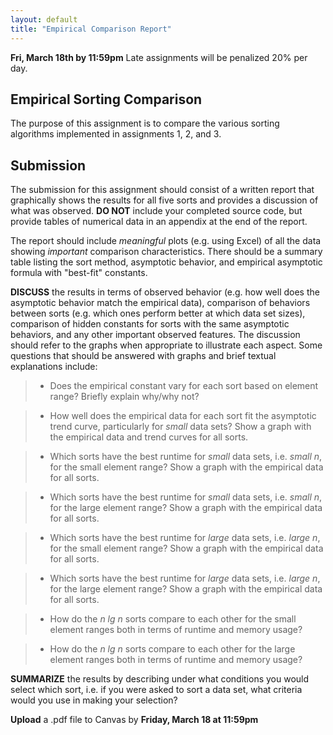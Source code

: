 ```yaml
---
layout: default
title: "Empirical Comparison Report"
---
```


**Fri, March 18th by 11:59pm** Late assignments will be penalized 20% per day.

Empirical Sorting Comparison
----------------------------

The purpose of this assignment is to compare the various sorting algorithms implemented in assignments 1, 2, and 3.

Submission
----------

The submission for this assignment should consist of a written report that graphically shows the results for all five sorts and provides a discussion of what was observed. **DO NOT** include your completed source code, but provide tables of numerical data in an appendix at the end of the report.

The report should include *meaningful* plots (e.g. using Excel) of all the data showing *important* comparison characteristics. There should be a summary table listing the sort method, asymptotic behavior, and empirical asymptotic formula with "best-fit" constants.
	
**DISCUSS** the results in terms of observed behavior (e.g. how well does the asymptotic behavior match the empirical data), comparison of behaviors between sorts (e.g. which ones perform better at which data set sizes), comparison of hidden constants for sorts with the same asymptotic behaviors, and any other important observed features. The discussion should refer to the graphs when appropriate to illustrate each aspect. Some questions that should be answered with graphs and brief textual explanations include:

>-   Does the empirical constant vary for each sort based on element range? Briefly explain why/why not?

>-   How well does the empirical data for each sort fit the asymptotic trend curve, particularly for *small* data sets? Show a graph with the empirical data and trend curves for all sorts.

>-   Which sorts have the best runtime for *small* data sets, i.e. *small n*, for the small element range? Show a graph with the empirical data for all sorts.

>-   Which sorts have the best runtime for *small* data sets, i.e. *small n*, for the large element range? Show a graph with the empirical data for all sorts.

>-   Which sorts have the best runtime for *large* data sets, i.e. *large n*, for the small element range? Show a graph with the empirical data for all sorts. 

>-   Which sorts have the best runtime for *large* data sets, i.e. *large n*, for the large element range? Show a graph with the empirical data for all sorts.

>-   How do the *n lg n* sorts compare to each other for the small element ranges both in terms of runtime and memory usage? 

>-   How do the *n lg n* sorts compare to each other for the large element ranges both in terms of runtime and memory usage? 

**SUMMARIZE** the results by describing under what conditions you would select which sort, i.e. if you were asked to sort a data set, what criteria would you use in making your selection?

**Upload** a .pdf file to Canvas by **Friday, March 18 at 11:59pm**
